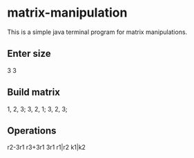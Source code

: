 # matrix-manipulation
This is a simple java terminal program for matrix manipulations.

## Enter size
3 3
## Build matrix
1, 2, 3; 3, 2, 1; 3, 2, 3;

## Operations
r2-3r1 
r3+3r1 
3r1 
r1|r2 
k1|k2 